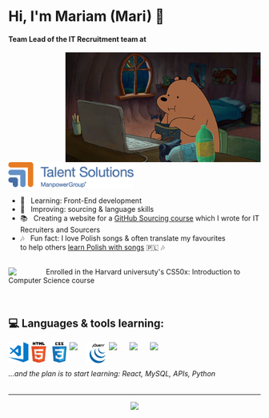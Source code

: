 # Hi, I'm Mariam (Mari) 👋

<h4>Team Lead of the IT Recruitment team at &nbsp; </h4> 

<img src="https://github.com/darsaveli/Mariam/blob/main/1479814528_webarebears.gif" width="390px" align="right">


[<img alt="manpowergroup" width="250px" src="https://github.com/darsaveli/Mariam/blob/main/Talentsolutions.png" />](https://talentsolutions.manpowergroup.com/) 

- 🌱 &nbsp;&nbsp;Learning: Front-End development
- 🔎 &nbsp;&nbsp;Improving: sourcing & language skills
- 📚 &nbsp;&nbsp;Creating a website for a [GitHub Sourcing course](https://darsaveli.github.io/GitHub-Sourcing/) which I wrote for IT Recruiters and Sourcers
- 🎶 &nbsp;&nbsp;Fun fact: I love Polish songs & often translate my favourites <br> to help others [learn Polish with songs](https://www.instagram.com/polskiepiosenki.tg/) 🇵🇱 🎶

<br />
<img src="https://github.com/darsaveli/darsaveli/blob/main/harvard.png" width="75px" align="left"> Enrolled in the Harvard universuty's CS50x: Introduction to Computer Science course

<br />
<br />
<br />


## 💻 Languages & tools learning:  
<img src="https://github.com/darsaveli/Mariam/blob/main/visual-studio-code.png" width="40px" align="left">
<img src="https://github.com/darsaveli/Mariam/blob/main/html.png" width="41px" align="left">
<img src="https://github.com/darsaveli/Mariam/blob/main/css.png" width="41px" align="left">
<img src="https://github.com/darsaveli/darsaveli/blob/main/JavaScript.png" width="33px" align="left">
<img src="https://github.com/darsaveli/Mariam/blob/main/jquery%20(1).png" width="46px" align="left">
<img src="https://github.com/darsaveli/darsaveli/blob/main/bootstrap4.png" width="41px" align="left">
<img src="https://github.com/darsaveli/darsaveli/blob/main/wordpress.png" width="41px" align="left">
<img src="https://github.com/darsaveli/darsaveli/blob/main/php.png" width="55px" align="left">

<br />
<br />

###### ...and the plan is to start learning: React, MySQL, APIs, Python
<hr>

<div align="center">
  
![](https://visitor-badge.glitch.me/badge?page_id=darsaveli.darsaveli)

</div>

